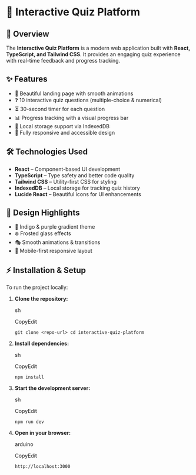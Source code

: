 
# 🧠 Interactive Quiz Platform

## 🚀 Overview

The **Interactive Quiz Platform** is a modern web application built with **React, TypeScript, and Tailwind CSS**. It provides an engaging quiz experience with real-time feedback and progress tracking.

## ✨ Features

-   🌟 Beautiful landing page with smooth animations
-   ❓ 10 interactive quiz questions (multiple-choice & numerical)
-   ⏳ 30-second timer for each question
-   📊 Progress tracking with a visual progress bar
-   💾 Local storage support via IndexedDB
-   📱 Fully responsive and accessible design

## 🛠️ Technologies Used

-   **React** – Component-based UI development
-   **TypeScript** – Type safety and better code quality
-   **Tailwind CSS** – Utility-first CSS for styling
-   **IndexedDB** – Local storage for tracking quiz history
-   **Lucide React** – Beautiful icons for UI enhancements

## 🎨 Design Highlights

-   🌈 Indigo & purple gradient theme
-   ❄️ Frosted glass effects
-   🎭 Smooth animations & transitions
-   📱 Mobile-first responsive layout

## ⚡ Installation & Setup

To run the project locally:

1.  **Clone the repository:**
    
    sh
    
    CopyEdit
    
    `git clone <repo-url>
    cd interactive-quiz-platform` 
    
2.  **Install dependencies:**
    
    sh
    
    CopyEdit
    
    `npm install` 
    
3.  **Start the development server:**
    
    sh
    
    CopyEdit
    
    `npm run dev` 
    
4.  **Open in your browser:**
    
    arduino
    
    CopyEdit
    
    `http://localhost:3000`

